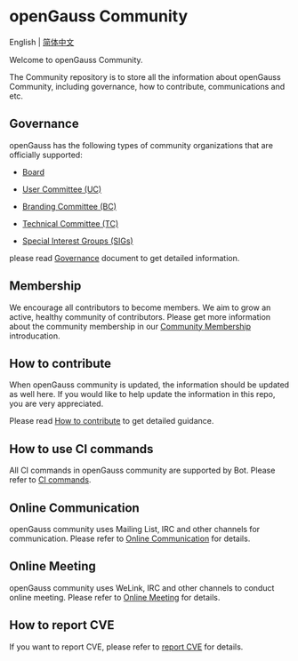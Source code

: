 # openGauss Community
English | [简体中文](./README.md)

Welcome to openGauss Community.

The Community repository is to store all the information about openGauss Community, including governance, how to contribute, communications and etc. 

## Governance

openGauss has the following types of community organizations that are officially supported:

* [Board](https://gitee.com/opengauss/board)

* [User Committee (UC)](https://gitee.com/opengauss/uc)

* [Branding Committee (BC)](https://gitee.com/opengauss/bc)

* [Technical Committee (TC)](https://gitee.com/opengauss/tc/blob/master/README.en.md)

* [Special Interest Groups (SIGs)](https://gitee.com/opengauss/tc/blob/master/sigs/README.en.md)

please read [Governance](/governance.en.md) document to get detailed information.

## Membership

We encourage all contributors to become members. We aim to grow an active, healthy community of contributors.
Please get more information about the community membership in our [Community Membership](/community-membership.en.md) introducation.

## How to contribute

When openGauss community is updated, the information should be updated as well here. If you would like to help update the information in this repo, you are very appreciated. 

Please read [How to contribute](CONTRIBUTING.md) to get detailed guidance.

## How to use CI commands

All CI commands in openGauss community are supported by Bot. Please refer to [CI commands](./contributors/command.en.md).

## Online Communication

openGauss community uses Mailing List, IRC and other channels for communication.
Please refer to [Online Communication](https://opengauss.org/en/community/onlineCommunication.html) for details.

## Online Meeting

openGauss community uses WeLink, IRC and other channels to conduct online meeting.
Please refer to [Online Meeting](https://opengauss.org/en/community/onlineMeeting.html) for details.

## How to report CVE

If you want to report CVE, please refer to [report CVE](https://opengauss.org/en/security.html) for details.
